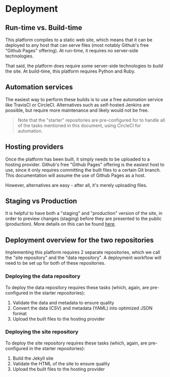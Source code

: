 <h1>Deployment</h1>

## Run-time vs. Build-time

This platform compiles to a static web site, which means that it can be deployed to any host that can serve files (most notably Github's free "Github Pages" offering). At run-time, it requires no server-side technologies.

That said, the platform does require some server-side technologies to *build* the site. At build-time, this platform requires Python and Ruby.

## Automation services

The easiest way to perform these builds is to use a free automation service like TravisCI or CircleCI. Alternatives such as self-hosted Jenkins are possible, but require more maintenance and likely would not be free.

> Note that the "starter" repositories are pre-configured for to handle all of
> the tasks mentioned in this document, using CircleCI for automation.

## Hosting providers

Once the platform has been built, it simply needs to be uploaded to a hosting provider. Github's free "Github Pages" offering is the easiest host to use, since it only requires committing the built files to a certain Git branch. This documentation will assume the use of Github Pages as a host.

However, alternatives are easy - after all, it's merely uploading files.

## Staging vs Production

It is helpful to have both a "staging" and "production" version of the site, in order to preview changes (staging) before they are presented to the public (production). More details on this can be found [here](./hosting/production.md).

## Deployment overview for the two repositories

Implementing this platform requires 2 separate repositories, which we call the "site repository" and the "data repository". A deployment workflow will need to be set up for both of these repositories.

### Deploying the data repository

To deploy the data repository requires these tasks (which, again, are pre-configured in the starter repositories):

1. Validate the data and metadata to ensure quality
1. Convert the data (CSV) and metadata (YAML) into optimized JSON format
1. Upload the built files to the hosting provider

### Deploying the site repository

To deploy the site repository requires these tasks (which, again, are pre-configured in the starter repositories):

1. Build the Jekyll site
1. Validate the HTML of the site to ensure quality
1. Upload the built files to the hosting provider
